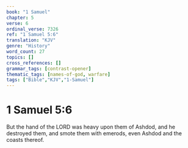 ```yaml
---
book: "1 Samuel"
chapter: 5
verse: 6
ordinal_verse: 7326
ref: "1 Samuel 5:6"
translation: "KJV"
genre: "History"
word_count: 27
topics: []
cross_references: []
grammar_tags: [contrast-opener]
thematic_tags: [names-of-god, warfare]
tags: ["Bible","KJV","1-Samuel"]
---
```


# 1 Samuel 5:6

But the hand of the LORD was heavy upon them of Ashdod, and he destroyed them, and smote them with emerods, even Ashdod and the coasts thereof.
